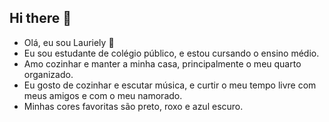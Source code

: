 ## Hi there 👋

<!--
**morena2202/morena2202** is a ✨ _special_ ✨ repository because its `README.md` (this file) appears on your GitHub profile.

Here are some ideas to get you started:

- 🔭 I’m currently working on ...
- 🌱 I’m currently learning ...
- 👯 I’m looking to collaborate on ...
- 🤔 I’m looking for help with ...
- 💬 Ask me about ...
- 📫 How to reach me: ...
- 😄 Pronouns: ...
- ⚡ Fun fact: ...
-->
- Olá, eu sou Lauriely 👋
- Eu sou estudante de colégio público, e estou cursando o ensino médio.
- Amo cozinhar e manter a minha casa, principalmente o meu quarto organizado.
- Eu gosto de cozinhar e escutar música, e curtir o meu tempo livre com meus amigos e com o meu namorado.
- Minhas cores favoritas são preto, roxo e azul escuro.
  
